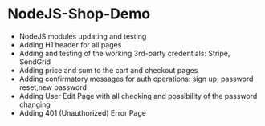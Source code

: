 # NodeJS-Shop-Demo

- NodeJS modules updating and testing
- Adding H1 header for all pages
- Adding and testing of the working 3rd-party credentials: Stripe, SendGrid
- Adding price and sum to the cart and checkout pages
- Adding confirmatory messages for auth operations: sign up, password reset,new password
- Adding User Edit Page with all checking and possibility of the password changing
- Adding 401 (Unauthorized) Error Page 